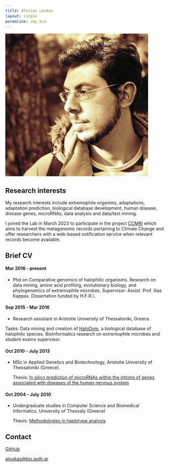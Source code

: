 ```yaml
---
title: Alexios Loukas
layout: single
permalink: /my_bio
---
```


![Photo of Alexios Loukas](people_alexiosloukas.jpg)


## Research interests

My research interests include extremophile organims, adaptations, adaptation prediction, biological database development, human disease, disease genes, microRNAs, data analysis and data/text mining. 

I joined the Lab in March 2023 to participate in the project [CCMRI](http://ccmri.hcmr.gr/) which aims to harvest the metagenomic records pertaining to Climate Change and offer researchers with a web-based notification service when relevant records become available.

## Brief CV


#### Mar 2016 - present

  * Phd on Comparative genomics of halophilic organisms. Research on data mining, amino acid profiling, evolutionary biology, and phylogenomics of extremophile
microbes. Supervisor: Assist. Prof. Ilias Kappas. Dissertation funded by H.F.R.I..
  

#### Sep 2015 - Mar 2016 

  * Research assistant in Aristotle University of Thessaloniki, Greece. 
  
  Tasks: Data mining and creation of [HaloDom](http://halodom.bio.auth.gr/), a biological database of halophilic species. Bioinformatics research on extremophile microbes and student exams supervisor.
  
  
#### Oct 2010 - July 2013
  * MSc in Applied Genetics and Biotechnology, Aristotle University of Thessaloniki (Greece).
 
    Thesis: [In silico prediction of microRNAs within the introns of genes associated with diseases of
the human nervous system](http://ikee.lib.auth.gr/record/278315/files/loukas.pdf)
  
#### Oct 2004 - July 2010
  * Undergraduate studies in Computer Science and Biomedical Informatics, University of Thessaly (Greece)
  
    Thesis: [Methodologies in haplotype analysis](https://core.ac.uk/download/pdf/132817664.pdf)
  
 
## Contact

[GitHub](https://github.com/loukalexis/)

<aloukas@bio.auth.gr>
